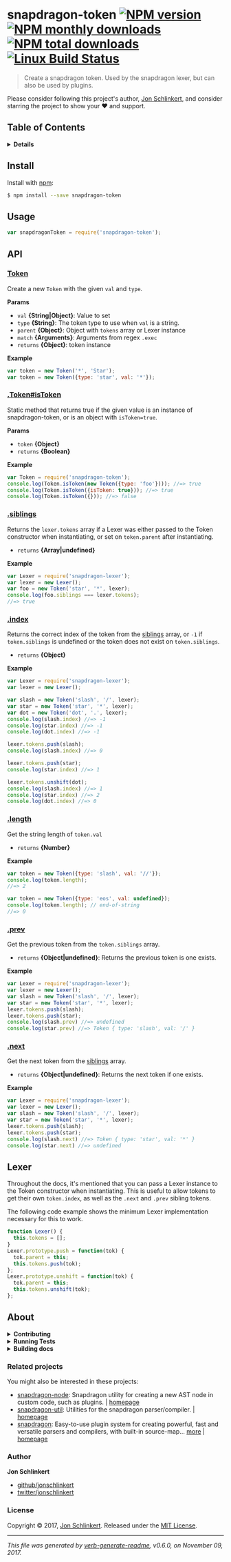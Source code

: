 # snapdragon-token [![NPM version](https://img.shields.io/npm/v/snapdragon-token.svg?style=flat)](https://www.npmjs.com/package/snapdragon-token) [![NPM monthly downloads](https://img.shields.io/npm/dm/snapdragon-token.svg?style=flat)](https://npmjs.org/package/snapdragon-token) [![NPM total downloads](https://img.shields.io/npm/dt/snapdragon-token.svg?style=flat)](https://npmjs.org/package/snapdragon-token) [![Linux Build Status](https://img.shields.io/travis/jonschlinkert/snapdragon-token.svg?style=flat&label=Travis)](https://travis-ci.org/jonschlinkert/snapdragon-token)

> Create a snapdragon token. Used by the snapdragon lexer, but can also be used by plugins.

Please consider following this project's author, [Jon Schlinkert](https://github.com/jonschlinkert), and consider starring the project to show your :heart: and support.

## Table of Contents

<details>
<summary><strong>Details</strong></summary>

- [Install](#install)
- [Usage](#usage)
- [API](#api)
- [Lexer](#lexer)
- [About](#about)

</details>

## Install

Install with [npm](https://www.npmjs.com/):

```sh
$ npm install --save snapdragon-token
```

## Usage

```js
var snapdragonToken = require('snapdragon-token');
```

## API

### [Token](index.js#L21)

Create a new `Token` with the given `val` and `type`.

**Params**

* `val` **{String|Object}**: Value to set
* `type` **{String}**: The token type to use when `val` is a string.
* `parent` **{Object}**: Object with `tokens` array or Lexer instance
* `match` **{Arguments}**: Arguments from regex `.exec`
* `returns` **{Object}**: token instance

**Example**

```js
var token = new Token('*', 'Star');
var token = new Token({type: 'star', val: '*'});
```

### [.Token#isToken](index.js#L52)

Static method that returns true if the given value is an instance of snapdragon-token, or is an object with `isToken=true`.

**Params**

* `token` **{Object}**
* `returns` **{Boolean}**

**Example**

```js
var Token = require('snapdragon-token');
console.log(Token.isToken(new Token({type: 'foo'}))); //=> true
console.log(Token.isToken({isToken: true})); //=> true
console.log(Token.isToken({})); //=> false
```

### [.siblings](index.js#L73)

Returns the `lexer.tokens` array if a Lexer was either passed to the Token constructor when instantiating, or set on `token.parent` after instantiating.

* `returns` **{Array|undefined}**

**Example**

```js
var Lexer = require('snapdragon-lexer');
var lexer = new Lexer();
var foo = new Token('star', '*', lexer);
console.log(foo.siblings === lexer.tokens);
//=> true
```

### [.index](index.js#L111)

Returns the correct index of the token from the [siblings](#siblings) array, or `-1` if `token.siblings` is undefined or the token does not exist on `token.siblings`.

* `returns` **{Object}**

**Example**

```js
var Lexer = require('snapdragon-lexer');
var lexer = new Lexer();

var slash = new Token('slash', '/', lexer);
var star = new Token('star', '*', lexer);
var dot = new Token('dot', '.', lexer);
console.log(slash.index) //=> -1
console.log(star.index) //=> -1
console.log(dot.index) //=> -1

lexer.tokens.push(slash);
console.log(slash.index) //=> 0

lexer.tokens.push(star);
console.log(star.index) //=> 1

lexer.tokens.unshift(dot);
console.log(slash.index) //=> 1
console.log(star.index) //=> 2
console.log(dot.index) //=> 0
```

### [.length](index.js#L144)

Get the string length of `token.val`

* `returns` **{Number}**

**Example**

```js
var token = new Token({type: 'slash', val: '//'});
console.log(token.length);
//=> 2

var token = new Token({type: 'eos', val: undefined});
console.log(token.length); // end-of-string
//=> 0
```

### [.prev](index.js#L168)

Get the previous token from the `token.siblings` array.

* `returns` **{Object|undefined}**: Returns the previous token is one exists.

**Example**

```js
var Lexer = require('snapdragon-lexer');
var lexer = new Lexer();
var slash = new Token('slash', '/', lexer);
var star = new Token('star', '*', lexer);
lexer.tokens.push(slash);
lexer.tokens.push(star);
console.log(slash.prev) //=> undefined
console.log(star.prev) //=> Token { type: 'slash', val: '/' }
```

### [.next](index.js#L192)

Get the next token from the [siblings](#siblings) array.

* `returns` **{Object|undefined}**: Returns the next token if one exists.

**Example**

```js
var Lexer = require('snapdragon-lexer');
var lexer = new Lexer();
var slash = new Token('slash', '/', lexer);
var star = new Token('star', '*', lexer);
lexer.tokens.push(slash);
lexer.tokens.push(star);
console.log(slash.next) //=> Token { type: 'star', val: '*' }
console.log(star.next) //=> undefined
```

## Lexer

Throughout the docs, it's mentioned that you can pass a Lexer instance to the Token constructor when instantiating. This is useful to allow tokens to get their own `token.index`, as well as the `.next` and `.prev` sibling tokens.

The following code example shows the minimum Lexer implementation necessary for this to work.

```js
function Lexer() {
  this.tokens = [];
}
Lexer.prototype.push = function(tok) {
  tok.parent = this;
  this.tokens.push(tok);
};
Lexer.prototype.unshift = function(tok) {
  tok.parent = this;
  this.tokens.unshift(tok);
};
```

## About

<details>
<summary><strong>Contributing</strong></summary>

Pull requests and stars are always welcome. For bugs and feature requests, [please create an issue](../../issues/new).

Please read the [contributing guide](.github/contributing.md) for advice on opening issues, pull requests, and coding standards.

</details>

<details>
<summary><strong>Running Tests</strong></summary>

Running and reviewing unit tests is a great way to get familiarized with a library and its API. You can install dependencies and run tests with the following command:

```sh
$ npm install && npm test
```

</details>

<details>
<summary><strong>Building docs</strong></summary>

_(This project's readme.md is generated by [verb](https://github.com/verbose/verb-generate-readme), please don't edit the readme directly. Any changes to the readme must be made in the [.verb.md](.verb.md) readme template.)_

To generate the readme, run the following command:

```sh
$ npm install -g verbose/verb#dev verb-generate-readme && verb
```

</details>

### Related projects

You might also be interested in these projects:

* [snapdragon-node](https://www.npmjs.com/package/snapdragon-node): Snapdragon utility for creating a new AST node in custom code, such as plugins. | [homepage](https://github.com/jonschlinkert/snapdragon-node "Snapdragon utility for creating a new AST node in custom code, such as plugins.")
* [snapdragon-util](https://www.npmjs.com/package/snapdragon-util): Utilities for the snapdragon parser/compiler. | [homepage](https://github.com/jonschlinkert/snapdragon-util "Utilities for the snapdragon parser/compiler.")
* [snapdragon](https://www.npmjs.com/package/snapdragon): Easy-to-use plugin system for creating powerful, fast and versatile parsers and compilers, with built-in source-map… [more](https://github.com/jonschlinkert/snapdragon) | [homepage](https://github.com/jonschlinkert/snapdragon "Easy-to-use plugin system for creating powerful, fast and versatile parsers and compilers, with built-in source-map support.")

### Author

**Jon Schlinkert**

* [github/jonschlinkert](https://github.com/jonschlinkert)
* [twitter/jonschlinkert](https://twitter.com/jonschlinkert)

### License

Copyright © 2017, [Jon Schlinkert](https://github.com/jonschlinkert).
Released under the [MIT License](LICENSE).

***

_This file was generated by [verb-generate-readme](https://github.com/verbose/verb-generate-readme), v0.6.0, on November 09, 2017._